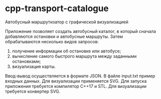 # cpp-transport-catalogue
Автобусный маршрутизатор с графической визуализацией

Приложение позволяет создать автобусный каталог, в который сначала добавляются остановки и автобусные маршруты. 
Затем обрабатываются несколько видов запросов: 
1) получение информации об остановке или автобусе; 
2) вычисление самого быстрого маршрута между заданными остановками; 
3) визуализация карты.

Ввод-вывод осуществляется в формате JSON. В файле input.txt пример входных данных. Для визуализации применяется SVG.
Для запуска приложения требуется компилятор C++17 и STL. Для визуализации требуется конвертер SVG.

